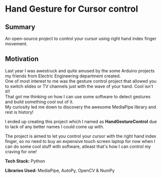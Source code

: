 # Hand Gesture for Cursor control

## Summary
An open-source project to control your cursor using right hand index finger movement.  

## Motivation
Last year I was awestruck and quite amused by the some Arduino projects my friends from Electric Engineering department created.  
One of most interest to me was the gesture control project that allowed you to switch slides or TV channels just with the wave of your hand. Cool isn't it!!  
That got me thinking on how I can use some software to detect gestures and build something cool out of it.  
My curiosity led me down to discovery the awesome MediaPipe library and rest is history!  

I ended up creating this project which I named as **HandGestureControl** due to lack of any better names I could come up with.  

The project is aimed to let you control your cursor with the right hand index finger, so no need to buy an expensive touch screen laptop for now when I can do some cool stuff with software, atleast that's how I can control my craving for one!  

**Tech Stack:** Python  

**Libraries Used:** MediaPipe, AutoPy, OpenCV & NumPy  
